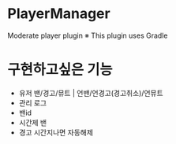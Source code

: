 # PlayerManager
Moderate player plugin
 ※ This plugin uses Gradle

# 구현하고싶은 기능
 - 유저 밴/경고/뮤트 | 언밴/언경고(경고취소)/언뮤트
 - 관리 로그
 - 밴id
 - 시간제 밴
 - 경고 시간지나면 자동해제
